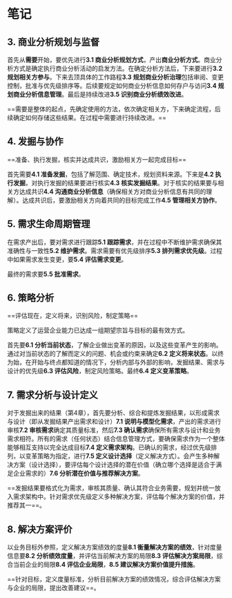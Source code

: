 # 笔记

## 3. 商业分析规划与监督

首先从**需要**开始，要优先进行**3.1 商业分析规划方式**，产出**商业分析方式**。商业分析方式是确定执行商业分析活动的启发方法。在确定分析方法后，下来要进行**3.2 规划相关方参与**。下来去顶具体的工作路程**3.3 规划商业分析治理**包括审阅、变更控制，批准与优先级排序等。后续要规定如何商业分析信息如何存户与访问**3.4 规划商业分析信息管理**。最后是持续改进**3.5 识别商业分析绩效改进**。

==需要是整体的起点，先确定使用的方法，依次确定相关方，下来确定流程，后续确定如何存储这些结果。在过程中需要进行持续改进。==

## 4. 发掘与协作

==准备、执行发掘，核实并达成共识，激励相关方一起完成目标==

首先需要**4.1 准备发掘**，包括了解范围、确定技术，规划资料来源。下来是**4.2 执行发掘**，对执行发掘的结果要进行核实**4.3 核实发掘结果**。对于核实的结果要与相关方达成共识**4.4 沟通商业分析信息**（确保相关方对商业分析信息有共同的理解）。达成共识后，要激励相关方向着共同的目标完成工作**4.5 管理相关方协作**。

## 5. 需求生命周期管理

在需求产出后，要对需求进行跟踪**5.1 跟踪需求**，并在过程中不断维护需求确保其准确性与一致性**5.2 维护需求**。需求需要有优先级排序**5.3 排列需求优先级**。过程中如果需求发生变更，要**5.4 评估需求变更**。

最终的需求要**5.5 批准需求**。

## 6.  策略分析

==评估现在，定义将来，识别风险，制定策略==

策略定义了运营企业能力已达成一组期望宗旨与目标的最有效方式。

首先要**6.1 分析当前状态**，了解企业做出变革的原因，以及这些变革产生的影响。通过对当前状态的了解而定义的问题、机会或约束来确定**6.2 定义将来状态**。以终为始，在开始与终点都知道的情况下，分析内部与外部的影响，发掘结果、需求与设计的优先级**6.3 评估风险**，制定风险策略。最终**6.4 定义变革策略**。

## 7. 需求分析与设计定义

对于发掘出来的结果（第4章），首先要分析、综合和提炼发掘结果，以形成需求与设计（即从发掘结果产出需求和设计）**7.1 说明与模型化需求**，产出的需求进行审核**7.2 审核需求**确定其质量标准，然后**7.3 确认需求**确保所有需求与设计和业务需求相符。所有的需求（任何状态）结合信息管理方式，要确保需求作为一个整体能够相互支持以完全达成目标**7.4 定义需求架构**。已确认的需求，经过优先级排列，以变革策略为指定，进行**7.5 定义设计选择**（定义解决方式）。会产生多种解决方案（设计选择），要评估每个设计选择的潜在价值（确立哪个选择是适合于满足企业需求的）**7.6 分析潜在价值与推荐解决方案**。

==发掘结果要格式化为需求，审核其质量、确认其符合业务需要，规划并统一放入需求架构中。针对需求优先级定义多种解决方案，评估每个解决方案的价值，并推荐其一==。

## 8. 解决方案评价

以业务目标外参照，定义解决方案绩效的度量**8.1 衡量解决方案的绩效**，针对度量信息要**8.2 分析绩效度量**，并评估当前解决方案的局限**8.3 评估解决方案局限**，综合当前企业的局限**8.4 评估企业局限**，**8.5 建议解决方案价值提升措施**。

==针对目标，定义度量标准，分析目前解决方案的绩效情况，综合评估解决方案与企业的局限，提出改善建议==。